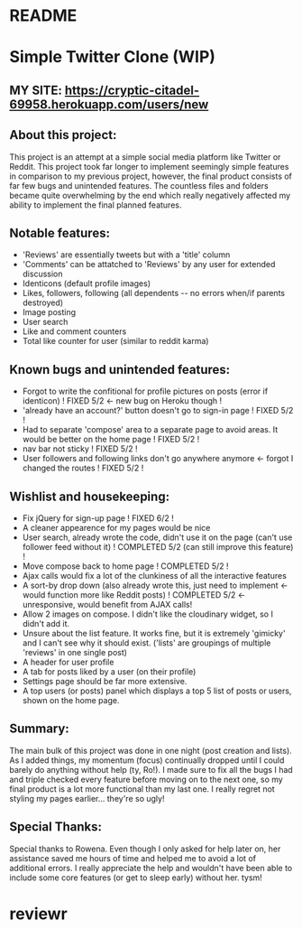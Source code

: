 # README

# Simple Twitter Clone (WIP)

## MY SITE: https://cryptic-citadel-69958.herokuapp.com/users/new


## About this project:

This project is an attempt at a simple social media platform like Twitter or Reddit. This project took far longer to implement seemingly simple features in comparison to my previous project, however, the final product consists of far few bugs and unintended features. The countless files and folders became quite overwhelming by the end which really negatively affected my ability to implement the final planned features. 


## Notable features:
- 'Reviews' are essentially tweets but with a 'title' column  
- 'Comments' can be attatched to 'Reviews' by any user for extended discussion
- Identicons (default profile images)
- Likes, followers, following (all dependents -- no errors when/if parents destroyed)
- Image posting
- User search
- Like and comment counters
- Total like counter for user (similar to reddit karma)

## Known bugs and unintended features:
- Forgot to write the confitional for profile pictures on posts (error if identicon) ! FIXED 5/2 <- new bug on Heroku though !
- 'already have an account?' button doesn't go to sign-in page ! FIXED 5/2 !
- Had to separate 'compose' area to a separate page to avoid areas. It would be better on the home page ! FIXED 5/2 !
- nav bar not sticky ! FIXED 5/2 !
- User followers and following links don't go anywhere anymore <- forgot I changed the routes ! FIXED 5/2 !

## Wishlist and housekeeping: 
- Fix jQuery for sign-up page ! FIXED 6/2 !
- A cleaner appearence for my pages would be nice 
- User search, already wrote the code, didn't use it on the page (can't use follower feed without it) ! COMPLETED 5/2 (can still improve this feature) !
- Move compose back to home page ! COMPLETED 5/2 !
- Ajax calls would fix a lot of the clunkiness of all the interactive features
- A sort-by drop down (also already wrote this, just need to implement <- would function more like Reddit posts) ! COMPLETED 5/2 <- unresponsive, would benefit from AJAX calls!
- Allow 2 images on compose. I didn't like the cloudinary widget, so I didn't add it. 
- Unsure about the list feature. It works fine, but it is extremely 'gimicky' and I can't see why it should exist. ('lists' are groupings of multiple 'reviews' in one single post)
- A header for user profile
- A tab for posts liked by a user (on their profile)
- Settings page should be far more extensive. 
- A top users (or posts) panel which displays a top 5 list of posts or users, shown on the home page.


## Summary:
The main bulk of this project was done in one night (post creation and lists). As I added things, my momentum (focus) continually dropped until I could barely do anything without help (ty, Ro!). I made sure to fix all the bugs I had and triple checked every feature before moving on to the next one, so my final product is a lot more functional than my last one. I really regret not styling my pages earlier... they're so ugly!  


## Special Thanks:
Special thanks to Rowena. Even though I only asked for help later on, her assistance saved me hours of time and helped me to avoid a lot of additional errors. I really appreciate the help and wouldn't have been able to include some core features (or get to sleep early) without her. tysm! 


# reviewr
